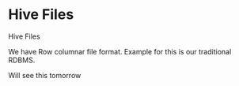 # Hive Files

Hive Files

We have Row columnar file format. Example for this is our traditional RDBMS.

Will see this tomorrow 